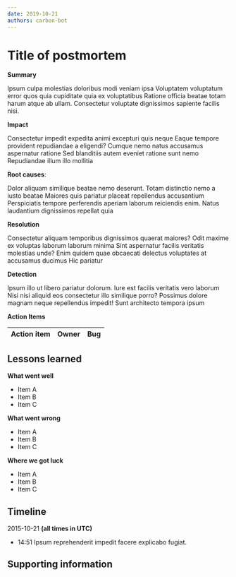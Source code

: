 ```yaml
---
date: 2019-10-21
authors: carbon-bot
---
```


# Title of postmortem

**Summary**

Ipsum culpa molestias doloribus modi veniam ipsa Voluptatem voluptatum error
quos quia cupiditate quia ex voluptatibus Ratione officia beatae totam harum
atque ab ullam. Consectetur voluptate dignissimos sapiente facilis nisi.

**Impact**

Consectetur impedit expedita animi excepturi quis neque Eaque tempore provident
repudiandae a eligendi? Cumque nemo natus accusamus aspernatur ratione Sed
blanditiis autem eveniet ratione sunt nemo Repudiandae illum illo mollitia

**Root causes**:

Dolor aliquam similique beatae nemo deserunt. Totam distinctio nemo a iusto
beatae Maiores quis pariatur placeat repellendus accusantium Perspiciatis
tempore perferendis aperiam laborum reiciendis enim. Natus laudantium
dignissimos repellat quia

**Resolution**

Consectetur aliquam temporibus dignissimos quaerat maiores? Odit maxime ex
voluptas laborum laborum minima Sint aspernatur facilis veritatis molestias
unde? Enim quidem quae obcaecati delectus voluptates at accusamus ducimus Hic
pariatur

**Detection**

Ipsum illo ut libero pariatur dolorum. Iure est facilis veritatis vero laborum
Nisi nisi aliquid eos consectetur illo similique porro? Possimus dolore magnam
neque repellendus impedit! Sunt architecto tempora ipsum

**Action Items**

| Action item | Owner | Bug |
| ----------- | ----- | --- |


## Lessons learned

**What went well**

- Item A
- Item B
- Item C

**What went wrong**

- Item A
- Item B
- Item C

**Where we got luck**

- Item A
- Item B
- Item C

## Timeline

2015-10-21 **(all times in UTC)**

- 14:51 Ipsum reprehenderit impedit facere explicabo fugiat.

## Supporting information
